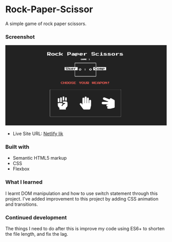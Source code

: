 # Rock-Paper-Scissor

A simple game of rock paper scissors.

### Screenshot

![Screenshot](./images/project-screenshot.png)


- Live Site URL: [Netlify lik](https://thirsty-lewin-7e328b.netlify.app)
### Built with

- Semantic HTML5 markup
- CSS 
- Flexbox

### What I learned

I learnt DOM manipulation and how to use switch statement through this project.  I've added improvement to this project by adding CSS animation and transitions.

### Continued development

The things I need to do after this is improve my code using ES6+ to shorten the file
length, and fix the lag.







